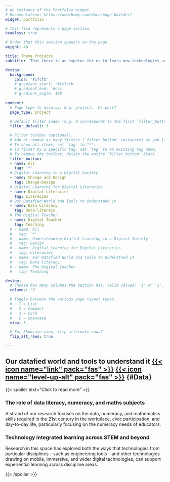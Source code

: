```yaml
---
# An instance of the Portfolio widget.
# Documentation: https://wowchemy.com/docs/page-builder/
widget: portfolio

# This file represents a page section.
headless: true

# Order that this section appears on the page.
weight: 40

title: Theme Projects
subtitle: 'That there is an impetus for us to learn new technologies and approaches to data that help us understand our world for a sustainable future,  and that there are new tools to support us in this, including simulations and extended reality to develop our data literacy'

design:
  background:
    color: 'fcfcfb'
    # gradient_start: '#fcfcfb'
    # gradient_end: '#ccc'
    # gradient_angle: 180
    
content:
  # Page type to display. E.g. project.  Or post?
  page_type: project

  # Default filter index (e.g. 0 corresponds to the first `filter_button` instance below).
  filter_default: 3

  # Filter toolbar (optional).
  # Add or remove as many filters (`filter_button` instances) as you like.
  # To show all items, set `tag` to "*".
  # To filter by a specific tag, set `tag` to an existing tag name.
  # To remove the toolbar, delete the entire `filter_button` block.
  filter_button:
  - name: All
    tag: '*'
  # Digital Learning in a Digital Society
  - name: Change and Design 
    tag: Change-Design
  # Digital Learning for Digital Literacies
  - name: Digital Literacies
    tag: Literacies
  # Our Datafied World and Tools to Understand it
  - name: Data Literacy
    tag: Data-literacy
  # The Digital Teacher
  - name: Digital Teacher
    tag: Teaching
  # - name: All
  #   tag: '*'
  # - name: Understanding Digital Learning in a Digital Society
  #   tag: Design
  # - name: Digital Learning for Digital Literacies
  #   tag: Literacies
  # - name: Our Datafied World and Tools to Understand it
  #   tag: Data-literacy
  # - name: The Digital Teacher
  #   tag: Teaching

design:
  # Choose how many columns the section has. Valid values: '1' or '2'.
  columns: '2'

  # Toggle between the various page layout types.
  #   1 = List
  #   2 = Compact
  #   3 = Card
  #   5 = Showcase
  view: 3

  # For Showcase view, flip alternate rows?
  flip_alt_rows: true

---
```


## Our datafied world and tools to understand it [{{< icon name="link" pack="fas" >}}](.#Data) [{{< icon name="level-up-alt" pack="fas" >}}](.) {#Data}

{{< spoiler text="Click to read more" >}}

### The role of data literacy, numeracy, and maths subjects

A strand of our research focuses on the data, numeracy, and mathematics skills required in the 21st century in the workplace, civic participation, and day-to-day life, particularly focusing on the numeracy needs of educators.

### Technology integrated learning across STEM and beyond

Research in this space has explored both the ways that technologies from particular disciplines – such as engineering tools – and other technologies drawing on mobile, immersive, and wider digital technologies, can support experiential learning across discipline areas. 

{{< /spoiler >}}